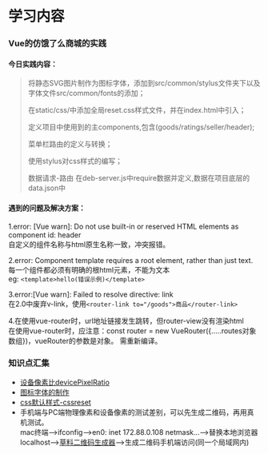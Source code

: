 # 学习内容

### Vue的仿饿了么商城的实践

#### 今日实践内容：
> 将静态SVG图片制作为图标字体，添加到src/common/stylus文件夹下以及字体文件src/common/fonts的添加；
>
> 在static/css/中添加全局reset.css样式文件，并在index.html中引入；
>
> 定义项目中使用到的主components,包含(goods/ratings/seller/header);
>
> 菜单栏路由的定义与转换；
>
> 使用stylus对css样式的编写；
>
> 数据请求-路由 在deb-server.js中require数据并定义,数据在项目底层的data.json中
>

#### 遇到的问题及解决方案：
1.error: [Vue warn]: Do not use built-in or reserved HTML elements as component id: header<br>
自定义的组件名称与html原生名称一致，冲突报错。<br>

2.error: Component template requires a root element, rather than just text.<br>
每一个组件都必须有明确的根html元素，不能为文本<br>
eg: ```<template>hello(错误示例)</template>```<br>

3.error:[Vue warn]: Failed to resolve directive: link<br>
在2.0中废弃v-link，使用```<router-link to="/goods">商品</router-link>```<br>

4.在使用vue-router时，url地址链接发生跳转，但router-view没有渲染html<br>
在使用vue-router时，应注意：const router = new VueRouter({.....routes对象数组})，vueRouter的参数是对象。
需重新编译。



### 知识点汇集
* [设备像素比devicePixelRatio](http://www.zhangxinxu.com/wordpress/2012/08/window-devicepixelratio/)
* [图标字体的制作](https://icomoon.io/)
* [css默认样式-cssreset](http://meyerweb.com/eric/tools/css/reset/)
* 手机端与PC端物理像素和设备像素的测试差别，可以先生成二维码，再用真机测试。<br>
	mac终端-->ifconfig-->en0: inet 172.88.0.108 netmask...-->替换本地浏览器localhost-->[草料二维码生成器](http://cli.im)-->生成二维码手机端访问(同一个局域网内)

